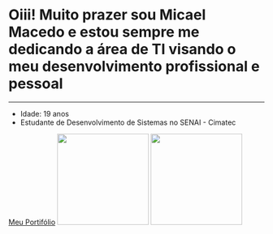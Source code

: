 <h1>Oiii! Muito prazer sou Micael Macedo e estou sempre me dedicando a área de TI visando o meu desenvolvimento profissional e pessoal</h1>
<hr>
<div>
  <ul>
    <li>Idade: 19 anos</li>
    <li>Estudante de Desenvolvimento de Sistemas no SENAI - Cimatec</li>
  </ul>
</div>
<a href="https://micael-macedo.github.io">Meu Portifólio</a>
<img height="180em" src="https://github-readme-stats.vercel.app/api/top-langs/?username=Micael-Macedo&layout=compact&langs_count=7&theme=github_dark"/>
<img height="180em" src="https://github-readme-stats.vercel.app/api?username=Micael-Macedo&show_icons=true&theme=github_dark&include_all_commits=true&count_private=true"/>
<!--
**Micael-Macedo/Micael-Macedo** is a ✨ _special_ ✨ repository because its `README.md` (this file) appears on your GitHub profile.

Here are some ideas to get you started:

- 🔭 I’m currently working on ...
- 🌱 I’m currently learning ...
- 👯 I’m looking to collaborate on ...
- 🤔 I’m looking for help with ...
- 💬 Ask me about ...
- 📫 How to reach me: ...
- 😄 Pronouns: ...
- ⚡ Fun fact: ...
-->
